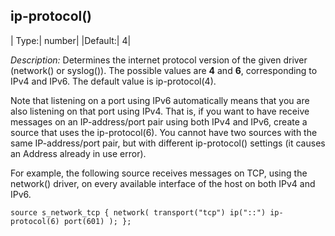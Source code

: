 ## ip-protocol()

|  Type:|      number|
  |Default:|   4|

*Description:* Determines the internet protocol version of the given
driver (network() or syslog()). The possible values are **4** and **6**,
corresponding to IPv4 and IPv6. The default value is ip-protocol(4).

Note that listening on a port using IPv6 automatically means that you
are also listening on that port using IPv4. That is, if you want to have
receive messages on an IP-address/port pair using both IPv4 and IPv6,
create a source that uses the ip-protocol(6). You cannot have two
sources with the same IP-address/port pair, but with different
ip-protocol() settings (it causes an Address already in use error).

For example, the following source receives messages on TCP, using the
network() driver, on every available interface of the host on both IPv4
and IPv6.

```config
source s_network_tcp { network( transport("tcp") ip("::") ip-protocol(6) port(601) ); };
```
